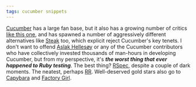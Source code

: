 ```yaml
---
tags: cucumber snippets
---
```


[Cucumber](/wiki/Cucumber) has a large fan base, but it also has a growing number of critics [like this one](http://afewgoodlines.com/post/1077316188/integration-testing-retrospective-part-i), and has spawned a number of aggressively different alternatives like [Steak](/wiki/Steak) too, which explicit reject Cucumber's key tenets. I don't want to offend [Aslak Hellesøy](http://github.com/aslakhellesoy) or any of the Cucumber contributors who have collectively invested thousands of man-hours in developing Cucumber, but from my perspective, it's **_the worst thing that ever happened to Ruby testing_**. The best thing? [RSpec](/wiki/RSpec), despite a couple of dark moments. The neatest, perhaps [RR](/wiki/RR). Well-deserved gold stars also go to [Capybara](/wiki/Capybara) and [Factory Girl](/wiki/Factory_Girl).
